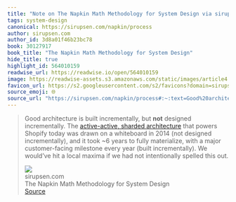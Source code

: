 ```yaml
---
title: "Note on The Napkin Math Methodology for System Design via sirupsen.com"
tags: system-design
canonical: https://sirupsen.com/napkin/process
author: sirupsen.com
author_id: 3d8a01f46b23bc78
book: 30127917
book_title: "The Napkin Math Methodology for System Design"
hide_title: true
highlight_id: 564010159
readwise_url: https://readwise.io/open/564010159
image: https://readwise-assets.s3.amazonaws.com/static/images/article4.6bc1851654a0.png
favicon_url: https://s2.googleusercontent.com/s2/favicons?domain=sirupsen.com
source_emoji: 🌐
source_url: "https://sirupsen.com/napkin/process#:~:text=Good%20architecture%20is,spelled%20this%20out."
---
```


> Good architecture is built incrementally, but **not** designed incrementally. The [active-active, sharded architecture](https://www.youtube.com/watch?v=N8NWDHgWA28) that powers Shopify today was drawn on a whiteboard in 2014 (not designed incrementally), and it took ~6 years to fully materialize, with a major customer-facing milestone every year (built incrementally). We would’ve hit a local maxima if we had not intentionally spelled this out.
> <div class="quoteback-footer"><div class="quoteback-avatar"><img class="mini-favicon" src="https://s2.googleusercontent.com/s2/favicons?domain=sirupsen.com"></div><div class="quoteback-metadata"><div class="metadata-inner"><span style="display:none">FROM:</span><div aria-label="sirupsen.com" class="quoteback-author"> sirupsen.com</div><div aria-label="The Napkin Math Methodology for System Design" class="quoteback-title"> The Napkin Math Methodology for System Design</div></div></div><div class="quoteback-backlink"><a target="_blank" aria-label="go to the full text of this quotation" rel="noopener" href="https://sirupsen.com/napkin/process#:~:text=Good%20architecture%20is,spelled%20this%20out." class="quoteback-arrow"> Source</a></div></div>